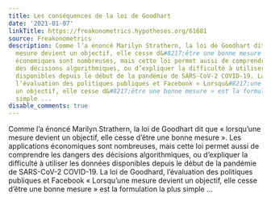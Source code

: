```yaml
---
title: Les conséquences de la loi de Goodhart
date: '2021-01-07'
linkTitle: https://freakonometrics.hypotheses.org/61681
source: Freakonometrics
description: Comme l’a énoncé Marilyn Strathern, la loi de Goodhart dit que « lorsqu&#8217;une
  mesure devient un objectif, elle cesse d&#8217;être une bonne mesure ». Les applications
  économiques sont nombreuses, mais cette loi permet aussi de comprendre les dangers
  des décisions algorithmiques, ou d’expliquer la difficulté à utiliser les données
  disponibles depuis le début de la pandémie de SARS-CoV-2 COVID-19. La loi de Goodhard,
  l’évaluation des politiques publiques et Facebook « Lorsqu&#8217;une mesure devient
  un objectif, elle cesse d&#8217;être une bonne mesure » est la formulation la plus
  simple ...
disable_comments: true
---
```

Comme l’a énoncé Marilyn Strathern, la loi de Goodhart dit que « lorsqu&#8217;une mesure devient un objectif, elle cesse d&#8217;être une bonne mesure ». Les applications économiques sont nombreuses, mais cette loi permet aussi de comprendre les dangers des décisions algorithmiques, ou d’expliquer la difficulté à utiliser les données disponibles depuis le début de la pandémie de SARS-CoV-2 COVID-19. La loi de Goodhard, l’évaluation des politiques publiques et Facebook « Lorsqu&#8217;une mesure devient un objectif, elle cesse d&#8217;être une bonne mesure » est la formulation la plus simple ...